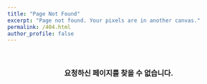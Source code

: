 ```yaml
---
title: "Page Not Found"
excerpt: "Page not found. Your pixels are in another canvas."
permalink: /404.html
author_profile: false
---
```


<br>

### <center> 요청하신 페이지를 찾을 수 없습니다. </center>

<br>

<script>
  var GOOG_FIXURL_LANG = 'en';
  var GOOG_FIXURL_SITE = 'https://devshinn.github.io'
</script>
<script src="https://linkhelp.clients.google.com/tbproxy/lh/wm/fixurl.js">
</script>
